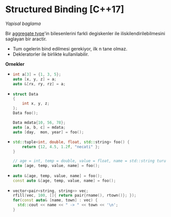 # Structured Binding [C++17]
*Yapisal baglama*

Bir [aggregate type](050_basics.md#aggregate-initialization)'in bilesenlerini farkli degiskenler ile iliskilendirilebilmesini saglayan bir aractir.

* Tum ogelerin bind edilmesi gerekiyor, ilk n tane olmaz.
* Dekleratorler ile birlikte kullanilabilir.

**Ornekler**  

* ```C++
  int a[3] = {1, 3, 5};
  auto [x, y, z] = a;
  auto &[rx, ry, rz] = a;
  ```

* ```C++
  struct Data
  {
      int x, y, z;
  };
  Data foo();
     
  Data mdata{10, 56, 78};
  auto [a, b, c] = mdata;
  auto [day,  mon, year] = foo();
  ```

* ```C++
  std::tuple<int, double, float, std::string> foo() {
      return {12, 4.5, 1.2f, "necati" };
  }
  
  // age = int, temp = double, value = float, name = std::string turunden
  auto [age, temp, value, name] = foo();
  ```

* ```C++
  auto &[age, temp, value, name] = foo();
  const auto &[age, temp, value, name] = foo();
  ```

* ```C++
  vector<pair<string, string>> vec;
  rfill(vec, 100, []{ return pair{rname(), rtown()}; });
  for(const auto& [name, town] : vec) {
    std::cout << name << " -> " << town << '\n';
  }
  ```